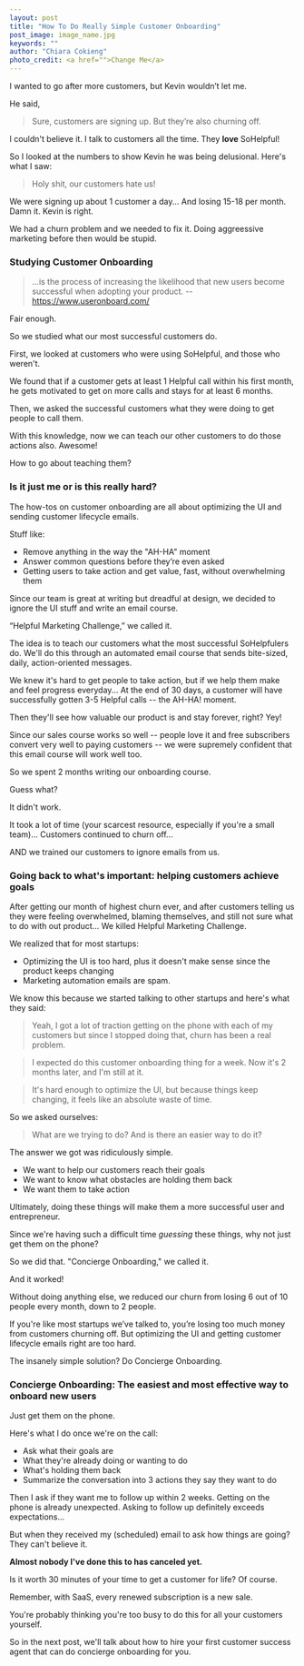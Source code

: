 ```yaml
---
layout: post
title: "How To Do Really Simple Customer Onboarding"
post_image: image_name.jpg
keywords: ""
author: "Chiara Cokieng"
photo_credit: <a href="">Change Me</a>
---
```

I wanted to go after more customers, but Kevin wouldn’t let me.

He said,

>Sure, customers are signing up. But they’re also churning off.

I couldn't believe it. I talk to customers all the time. They **love** SoHelpful!

So I looked at the numbers to show Kevin he was being delusional. Here's what I saw:

>Holy shit, our customers hate us!

We were signing up about 1 customer a day... And losing 15-18 per month. Damn it. Kevin is right.

We had a churn problem and we needed to fix it. Doing aggreessive marketing before then would be stupid.

### Studying Customer Onboarding

>...is the process of increasing the likelihood that new users become successful when adopting your product. --https://www.useronboard.com/

Fair enough.

So we studied what our most successful customers do.

First, we looked at customers who were using SoHelpful, and those who weren't.

We found that if a customer gets at least 1 Helpful call within his first month, he gets motivated to get on more calls and stays for at least 6 months.

Then, we asked the successful customers what they were doing to get people to call them.

With this knowledge, now we can teach our other customers to do those actions also. Awesome!

How to go about teaching them?

### Is it just me or is this really hard?

The how-tos on customer onboarding are all about optimizing the UI and sending customer lifecycle emails.

Stuff like:

* Remove anything in the way the "AH-HA" moment
* Answer common questions before they’re even asked
* Getting users to take action and get value, fast, without overwhelming them

Since our team is great at writing but dreadful at design, we decided to ignore the UI stuff and write an email course.

“Helpful Marketing Challenge,” we called it.

The idea is to teach our customers what the most successful SoHelpfulers do. We'll do this through an automated email course that sends bite-sized, daily, action-oriented messages.

We knew it's hard to get people to take action, but if we help them make and feel progress everyday... At the end of 30 days, a customer will have successfully gotten 3-5 Helpful calls -- the AH-HA! moment.

Then they'll see how valuable our product is and stay forever, right? Yey!

Since our sales course works so well -- people love it and free subscribers convert very well to paying customers -- we were supremely confident that this email course will work well too.

So we spent 2 months writing our onboarding course.

Guess what?

It didn't work.

It took a lot of time (your scarcest resource, especially if you're a small team)... Customers continued to churn off...

AND we trained our customers to ignore emails from us.

### Going back to what's important: helping customers achieve goals

After getting our month of highest churn ever, and after customers telling us they were feeling overwhelmed, blaming themselves, and still not sure what to do with out product... We killed Helpful Marketing Challenge.

We realized that for most startups:

+ Optimizing the UI is too hard, plus it doesn't make sense since the product keeps changing
+ Marketing automation emails are spam.

We know this because we started talking to other startups and here's what they said:

>Yeah, I got a lot of traction getting on the phone with each of my customers but since I stopped doing that, churn has been a real problem.

>I expected do this customer onboarding thing for a week. Now it's 2 months later, and I'm still at it.

>It's hard enough to optimize the UI, but because things keep changing, it feels like an absolute waste of time.

So we asked ourselves:

>What are we trying to do? And is there an easier way to do it?

The answer we got was ridiculously simple.

+ We want to help our customers reach their goals
+ We want to know what obstacles are holding them back
+ We want them to take action

Ultimately, doing these things will make them a more successful user and entrepreneur.

Since we're having such a difficult time *guessing* these things, why not just get them on the phone?

So we did that. "Concierge Onboarding," we called it.

And it worked!

Without doing anything else, we reduced our churn from losing 6 out of 10 people every month, down to 2 people.

If you're like most startups we’ve talked to, you’re losing too much money from customers churning off. But optimizing the UI and getting customer lifecycle emails right are too hard.

The insanely simple solution? Do Concierge Onboarding.

### Concierge Onboarding: The easiest and most effective way to onboard new users

Just get them on the phone.

Here's what I do once we're on the call:

+ Ask what their goals are
+ What they're already doing or wanting to do
+ What's holding them back
+ Summarize the conversation into 3 actions they say they want to do

Then I ask if they want me to follow up within 2 weeks. Getting on the phone is already unexpected. Asking to follow up definitely exceeds expectations...

But when they received my (scheduled) email to ask how things are going? They can't believe it.

**Almost nobody I've done this to has canceled yet.**

Is it worth 30 minutes of your time to get a customer for life? Of course.

Remember, with SaaS, every renewed subscription is a new sale.

You're probably thinking you're too busy to do this for all your customers yourself.

So in the next post, we'll talk about how to hire your first customer success agent that can do concierge onboarding for you.